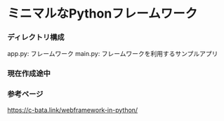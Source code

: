 # ミニマルなPythonフレームワーク

### ディレクトリ構成
app.py: フレームワーク
main.py: フレームワークを利用するサンプルアプリ

### 現在作成途中

### 参考ページ
https://c-bata.link/webframework-in-python/
